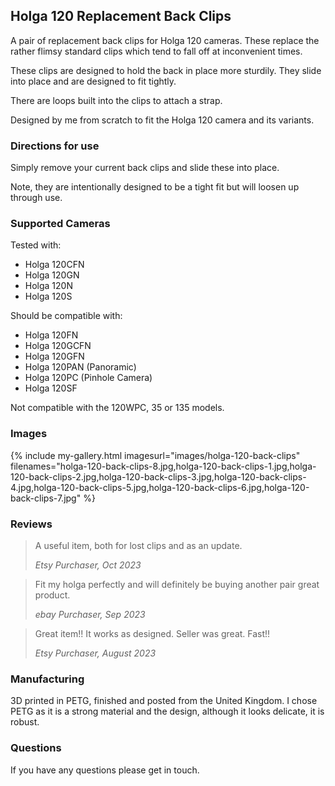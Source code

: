 ## Holga 120 Replacement Back Clips
A pair of replacement back clips for Holga 120 cameras. These replace the rather flimsy standard clips which tend to fall off at inconvenient times.

These clips are designed to hold the back in place more sturdily. They slide into place and are designed to fit tightly.

There are loops built into the clips to attach a strap.

Designed by me from scratch to fit the Holga 120 camera and its variants.

### Directions for use
Simply remove your current back clips and slide these into place.

Note, they are intentionally designed to be a tight fit but will loosen up through use.

### Supported Cameras
Tested with:
- Holga 120CFN
- Holga 120GN
- Holga 120N
- Holga 120S

Should be compatible with:
- Holga 120FN
- Holga 120GCFN
- Holga 120GFN
- Holga 120PAN (Panoramic)
- Holga 120PC (Pinhole Camera)
- Holga 120SF

Not compatible with the 120WPC, 35 or 135 models.

### Images
{% include my-gallery.html imagesurl="images/holga-120-back-clips"
   filenames="holga-120-back-clips-8.jpg,holga-120-back-clips-1.jpg,holga-120-back-clips-2.jpg,holga-120-back-clips-3.jpg,holga-120-back-clips-4.jpg,holga-120-back-clips-5.jpg,holga-120-back-clips-6.jpg,holga-120-back-clips-7.jpg" %}

### Reviews
> A useful item, both for lost clips and as an update.
>
> *Etsy Purchaser, Oct 2023*

> Fit my holga perfectly and will definitely be buying another pair great product.
>
> *ebay Purchaser, Sep 2023*

>	Great item!! It works as designed. Seller was great. Fast!!
>
> *Etsy Purchaser, August 2023*

### Manufacturing
3D printed in PETG, finished and posted from the United Kingdom. I chose PETG as it is a strong material and the design, although it looks delicate, it is robust.

### Questions
If you have any questions please get in touch.
